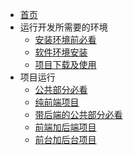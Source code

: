 * [首页](/docs/main.md)
* 运行开发所需要的环境
  * [安装环境前必看](/docs/dev-environment-start.md)
  * [软件环境安装](/docs/dev-environment.md)
  * [项目下载及使用](/docs/dev-environment-1.md)
* 项目运行
  * [公共部分必看](/docs/public-project.md)
  * [纯前端项目](/docs/pure-front-end.md)
  * [带后端的公共部分必看](/docs/public-end.md)
  * [前端加后端项目](/docs/front-back-end.md)
  * [前台加后台项目](/docs/front-back-dask.md)